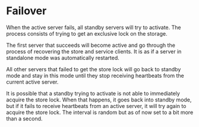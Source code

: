 # Failover

When the active server fails, all standby servers will try to activate. The process consists of trying to get an exclusive lock on the storage.

The first server that succeeds will become active and go through the process of recovering the store and service clients. It is as if a server in standalone mode was automatically restarted.

All other servers that failed to get the store lock will go back to standby mode and stay in this mode until they stop receiving heartbeats from the current active server.

It is possible that a standby trying to activate is not able to immediately acquire the store lock. When that happens, it goes back into standby mode, but if it fails to receive heartbeats from an active server, it will try again to acquire the store lock. The interval is random but as of now set to a bit more than a second.
